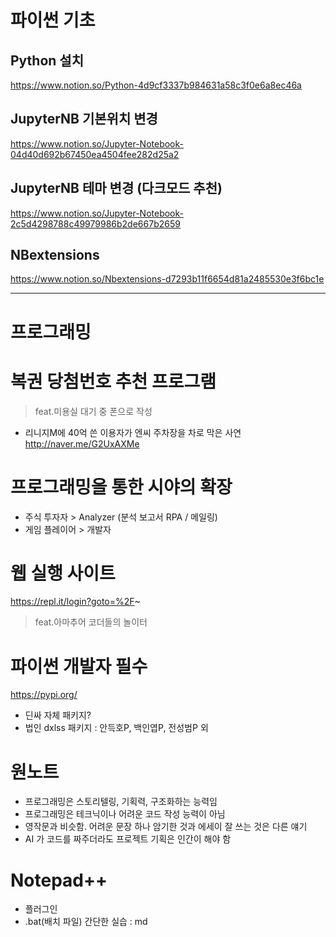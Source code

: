 # 파이썬 기초

## Python 설치
https://www.notion.so/Python-4d9cf3337b984631a58c3f0e6a8ec46a

## JupyterNB 기본위치 변경
https://www.notion.so/Jupyter-Notebook-04d40d692b67450ea4504fee282d25a2

## JupyterNB 테마 변경 (다크모드 추천)
https://www.notion.so/Jupyter-Notebook-2c5d4298788c49979986b2de667b2659

## NBextensions
https://www.notion.so/Nbextensions-d7293b11f6654d81a2485530e3f6bc1e

----

# 프로그래밍

# 복권 당첨번호 추천 프로그램
  > feat.미용실 대기 중 폰으로 작성
- 리니지M에 40억 쓴 이용자가 엔씨 주차장을 차로 막은 사연 http://naver.me/G2UxAXMe

# 프로그래밍을 통한 시야의 확장
- 주식 투자자 > Analyzer (분석 보고서 RPA / 메일링)
- 게임 플레이어 > 개발자

# 웹 실행 사이트 
https://repl.it/login?goto=%2F~
> feat.아마추어 코더들의 놀이터

# 파이썬 개발자 필수
https://pypi.org/
- 딘싸 자체 패키지?
- 법인 dxlss 패키지 : 안득호P, 백인엽P, 전성범P 외

# 원노트
- 프로그래밍은 스토리텔링, 기획력, 구조화하는 능력임
- 프로그래밍은 테크닉이나 어려운 코드 작성 능력이 아님
- 영작문과 비슷함. 어려운 문장 하나 암기한 것과 에세이 잘 쓰는 것은 다른 얘기
- AI 가 코드를 짜주더라도 프로젝트 기획은 인간이 해야 함

# Notepad++
- 플러그인
- .bat(배치 파일) 간단한 실습 : md


